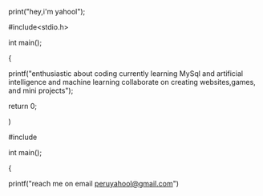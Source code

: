 print("hey,i'm yahool");
 
#include<stdio.h>

int main();

{

printf("enthusiastic about coding currently learning MySql and artificial intelligence and machine learning
          collaborate on creating websites,games, and mini projects");

return 0;

)
 

#include<iostream>

  int main();
  
  { 
  
  printf("reach me on email peruyahool@gmail.com")

<!---
whatason/whatason is a ✨ special ✨ repository because its `README.md` (this file) appears on your GitHub profile.
You can click the Preview link to take a look at your changes.
--->
